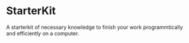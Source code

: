 # StarterKit
A starterkit of necessary knowledge to finish your work programmtically and efficiently on a computer. 
